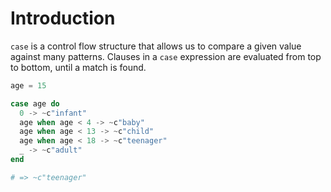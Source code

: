 # Introduction

`case` is a control flow structure that allows us to compare a given value against many patterns. Clauses in a `case` expression are evaluated from top to bottom, until a match is found.

```elixir
age = 15

case age do
  0 -> ~c"infant"
  age when age < 4 -> ~c"baby"
  age when age < 13 -> ~c"child"
  age when age < 18 -> ~c"teenager"
  _ -> ~c"adult"
end

# => ~c"teenager"
```
